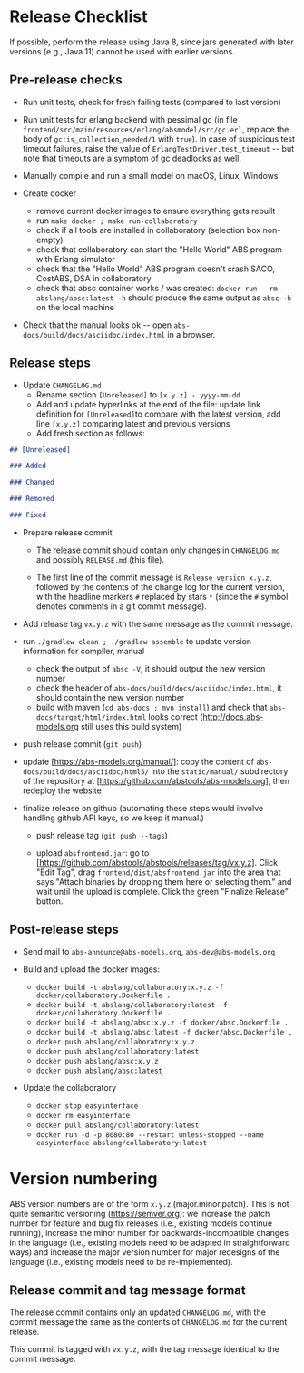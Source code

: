 # Release Checklist

If possible, perform the release using Java 8, since jars generated with later
versions (e.g., Java 11) cannot be used with earlier versions.

## Pre-release checks

- Run unit tests, check for fresh failing tests (compared to last
  version)

- Run unit tests for erlang backend with pessimal gc (in file `frontend/src/main/resources/erlang/absmodel/src/gc.erl`, replace the body of `gc:is_collection_needed/1` with `true`).  In case of suspicious test timeout failures, raise the value of `ErlangTestDriver.test_timeout` -- but note that timeouts are a symptom of gc deadlocks as well.

- Manually compile and run a small model on macOS, Linux, Windows


- Create docker
  - remove current docker images to ensure everything gets rebuilt
  - run `make docker ; make run-collaboratory`
  - check if all tools are installed in collaboratory (selection box non-empty)
  - check that collaboratory can start the "Hello World" ABS program with Erlang simulator
  - check that the "Hello World" ABS program doesn't crash SACO, CostABS, DSA in collaboratory
  - check that absc container works / was created: `docker run --rm abslang/absc:latest -h` should produce the same output as `absc -h` on the local machine

- Check that the manual looks ok -- open `abs-docs/build/docs/asciidoc/index.html` in a browser.

## Release steps

- Update `CHANGELOG.md`
  - Rename section `[Unreleased]` to `[x.y.z] - yyyy-mm-dd`
  - Add and update hyperlinks at the end of the file: update link
    definition for `[Unreleased]`to compare with the latest version,
    add line `[x.y.z]` comparing latest and previous versions
  - Add fresh section as follows:

```md
## [Unreleased]

### Added

### Changed

### Removed

### Fixed

```

- Prepare release commit

  - The release commit should contain only changes in `CHANGELOG.md` and possibly `RELEASE.md` (this file).

  - The first line of the commit message is `Release version
   x.y.z`, followed by the contents of the change log for the current version,
    with the headline markers `#` replaced by stars `*` (since the
    `#` symbol denotes comments in a git commit message).

- Add release tag `vx.y.z` with the same message as the commit message.

- run `./gradlew clean ; ./gradlew assemble` to update version information for
  compiler, manual
  
  - check the output of `absc -V`; it should output the new version number
  - check the header of `abs-docs/build/docs/asciidoc/index.html`, it should
    contain the new version number
  - build with maven (`cd abs-docs ; mvn install`) and check that
    `abs-docs/target/html/index.html` looks correct
    (http://docs.abs-models.org still uses this build system)

- push release commit (`git push`)

- update [https://abs-models.org/manual/]: copy the content of
    `abs-docs/build/docs/asciidoc/html5/` into the `static/manual/` subdirectory of
    the repository at [https://github.com/abstools/abs-models.org], then
    redeploy the website

- finalize release on github (automating these steps would involve handling
  github API keys, so we keep it manual.)

  - push release tag (`git push --tags`)

  - upload `absfrontend.jar`: go to
    [https://github.com/abstools/abstools/releases/tag/vx.y.z].  Click "Edit
    Tag", drag `frontend/dist/absfrontend.jar` into the area that says "Attach
    binaries by dropping them here or selecting them." and wait until the
    upload is complete.  Click the green "Finalize Release" button.

## Post-release steps

- Send mail to `abs-announce@abs-models.org`, `abs-dev@abs-models.org`

- Build and upload the docker images:
  - `docker build -t abslang/collaboratory:x.y.z -f docker/collaboratory.Dockerfile .`
  - `docker build -t abslang/collaboratory:latest -f docker/collaboratory.Dockerfile .`
  - `docker build -t abslang/absc:x.y.z -f docker/absc.Dockerfile .`
  - `docker build -t abslang/absc:latest -f docker/absc.Dockerfile .`
  - `docker push abslang/collaboratory:x.y.z`
  - `docker push abslang/collaboratory:latest`
  - `docker push abslang/absc:x.y.z`
  - `docker push abslang/absc:latest`

- Update the collaboratory

  - `docker stop easyinterface`
  - `docker rm easyinterface`
  - `docker pull abslang/collaboratory:latest`
  - `docker run -d -p 8080:80 --restart unless-stopped --name easyinterface abslang/collaboratory:latest`

# Version numbering

ABS version numbers are of the form `x.y.z` (major.minor.patch).  This
is not quite semantic versioning (https://semver.org): we increase the
patch number for feature and bug fix releases (i.e., existing models
continue running), increase the minor number for
backwards-incompatible changes in the language (i.e., existing models
need to be adapted in straightforward ways) and increase the major
version number for major redesigns of the language (i.e., existing
models need to be re-implemented).

## Release commit and tag message format

The release commit contains only an updated `CHANGELOG.md`, with the commit message the same as the contents of `CHANGELOG.md` for the current release.

This commit is tagged with `vx.y.z`, with the tag message
identical to the commit message.
